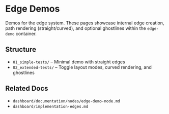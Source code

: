 # Edge Demos

Demos for the edge system. These pages showcase internal edge creation, path rendering (straight/curved), and optional ghostlines within the `edge-demo` container.

## Structure

- `01_simple-tests/` – Minimal demo with straight edges
- `02_extended-tests/` – Toggle layout modes, curved rendering, and ghostlines

## Related Docs

- `dashboard/documentation/nodes/edge-demo-node.md`
- `dashboard/implementation-edges.md`

